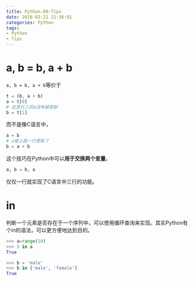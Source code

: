 ```yaml
---
title: Python-00-Tips
date: 2018-02-21 21:36:01
categories: Python
tags:
- Python
- Tips
---
```


# a, b = b, a + b

`a, b = b, a + b`等价于

```python
t = (b, a + b)
a = t[0]
# 这里代入的a没有被更新
b = t[1]
```

而不是像C语言中，

```python
a = b
# a被上面一行更新了
b = a + b
```

这个技巧在Python中可以**用于交换两个变量**，

```python
a, b = b, a
```

仅仅一行就实现了C语言中三行的功能。

# in

判断一个元素是否存在于一个序列中，可以使用循环查询来实现。其实Python有个in的语法，可以更方便地达到目的。

```python
>>> a=range(10)
>>> 5 in a
True

>>> b = 'male'
>>> b in ['male', 'female']
True
```

